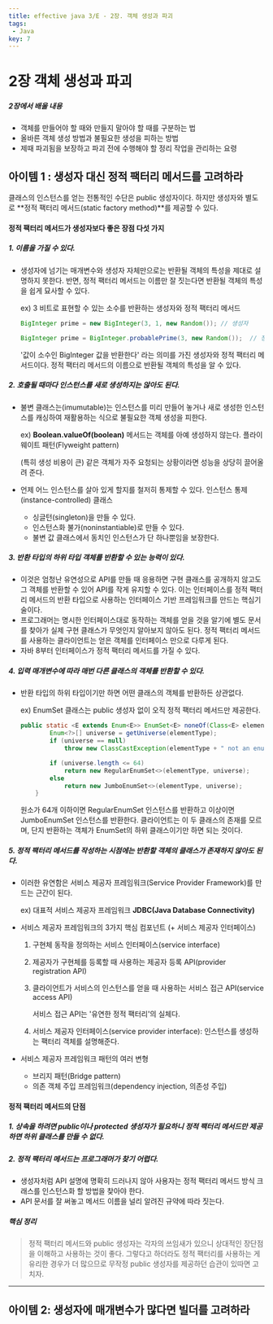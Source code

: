 ```yaml
---
title: effective java 3/E - 2장. 객체 생성과 파괴
tags: 
 - Java
key: 7
---
```


# 2장 객체 생성과 파괴

##### 2장에서 배울 내용

* 객체를 만들어야 할 때와 만들지 말아야 할 때를 구분하는 법
* 올바른 객체 생성 방법과 불필요한 생성을 피하는 방법
* 제때 파괴됨을 보장하고 파괴 전에 수행해야 할 정리 작업을 관리하는 요령



## 아이템 1 : 생성자 대신 정적 팩터리 메서드를 고려하라

 클래스의 인스턴스를 얻는 전통적인 수단은 public 생성자이다. 하지만 생성자와 별도로 **정적 팩터리 메서드(static factory method)**를 제공할 수 있다.



#### 정적 팩터리 메서드가 생성자보다 좋은 장점 다섯 가지

##### 1. 이름을 가질 수 있다.

* 생성자에 넘기는 매개변수와 생성자 자체만으로는 반환될 객체의 특성을 제대로 설명하지 못한다. 반면, 정적 팩터리 메서드는 이름만 잘 짓는다면 반환될 객체의 특성을 쉽게 묘사할 수 있다.

  ex) 3 비트로 표현할 수 있는 소수를 반환하는 생성자와 정적 팩터리 메서드

  ~~~java
  BigInteger prime = new BigInteger(3, 1, new Random()); // 생성자
  
  BigInteger prime = BigInteger.probablePrime(3, new Random());  // 정적 팩터리 메서드
  ~~~

  '값이 소수인 BigInteger 값을 반환한다' 라는 의미를 가진 생성자와 정적 팩터리 메서드이다. 정적 팩터리 메서드의 이름으로 반환될 객체의 특성을 알 수 있다.

##### 2. 호출될 때마다 인스턴스를 새로 생성하지는 않아도 된다.

* 불변 클래스는(imumutable)는 인스턴스를 미리 만들어 놓거나 새로 생성한 인스턴스를 캐싱하여 재활용하는 식으로 불필요한 객체 생성을 피한다.

  ex) **Boolean.valueOf(boolean)** 메서드는 객체를 아예 생성하지 않는다. 
        플라이 웨이트 패턴(Flyweight pattern)

  (특히 생성 비용이 큰) 같은 객체가  자주 요청되는 상황이라면 성능을 상당히 끌어올려 준다.

* 언제 어느 인스턴스를 살아 있게 할지를 철저히 통제할 수 있다. 인스턴스 통제(instance-controlled) 클래스

  * 싱글턴(singleton)을 만들 수 있다.
  * 인스턴스화 불가(noninstantiable)로 만들 수 있다.
  * 불변 값 클래스에서 동치인 인스턴스가 단 하나뿐임을 보장한다.

##### 3. 반환 타입의 하위 타입 객체를 반환할 수 있는 능력이 있다.

* 이것은 엄청난 유연성으로 API를 만들 때 응용하면 구현 클래스를 공개하지 않고도 그 객체를 반환할 수 있어 API를 작게 유지할 수 있다. 이는 인터페이스를 정적 팩터리 메서드의 반환 타입으로 사용하는 인터페이스 기반 프레임워크를 만드는 핵심기술이다.
* 프로그래머는 명시한 인터페이스대로 동작하는 객체를 얻을 것을 알기에 별도 문서를 찾아가 실제 구현 클래스가 무엇인지 알아보지 않아도 된다. 정적 팩터리 메서드를 사용하는 클라이언트는 얻은 객체를 인터페이스 만으로 다루게 된다.
* 자바 8부터 인터페이스가 정적 팩터리 메서드를 가질 수 있다.

##### 4. 입력 매개변수에 따라 매번 다른 클래스의 객체를 반환할 수 있다.

* 반환 타입의 하위 타입이기만 하면 어떤 클래스의 객체를 반환하든 상관없다. 

  ex) EnumSet 클래스는 public 생성자 없이 오직 정적 팩터리 메서드만 제공한다.

  ~~~java
  public static <E extends Enum<E>> EnumSet<E> noneOf(Class<E> elementType) {
          Enum<?>[] universe = getUniverse(elementType);
          if (universe == null)
              throw new ClassCastException(elementType + " not an enum");
  
          if (universe.length <= 64)
              return new RegularEnumSet<>(elementType, universe);
          else
              return new JumboEnumSet<>(elementType, universe);
      }
  ~~~

  원소가 64개 이하이면 RegularEnumSet 인스턴스를 반환하고 이상이면 JumboEnumSet 인스턴스를 반환한다. 클라이언트는 이 두 클래스의 존재를 모르며,  단지 반환하는 객체가 EnumSet의 하위 클래스이기만 하면 되는 것이다.

##### 5. 정적 팩터리 메서드를 작성하는 시점에는 반환할 객체의 클래스가 존재하지 않아도 된다.

* 이러한 유연함은 서비스 제공자 프레임워크(Service Provider Framework)를 만드는 근간이 된다. 

  ex) 대표적 서비스 제공자 프레임워크 **JDBC(Java Database Connectivity)**

* 서비스 제공자 프레임워크의 3가지 핵심 컴포넌트 (+ 서비스 제공자 인터페이스)

  1. 구현체 동작을 정의하는 서비스 인터페이스(service interface)

  2. 제공자가 구현체를 등록할 때 사용하는 제공자 등록 API(provider registration API)

  3. 클라이언트가 서비스의 인스턴스를 얻을 때 사용하는 서비스 접근 API(service access API)

     서비스 접근 API는 '유연한 정적 팩터리'의 실체다.

  4. 서비스 제공자 인터페이스(service provider interface): 인스턴스를 생성하는 팩터리 객체를 설명해준다.

* 서비스 제공자 프레임워크 패턴의 여러 변형

  * 브리지 패턴(Bridge pattern)
  * 의존 객체 주입 프레임워크(dependency injection, 의존성 주입)



#### 정적 팩터리 메서드의 단점

##### 1. 상속을 하려면 public이나 protected 생성자가 필요하니 정적 팩터리 메서드만 제공하면 하위 클래스를 만들 수 없다.

##### 2. 정적 팩터리 메서드는 프로그래머가 찾기 어렵다.

* 생성자처럼 API 설명에 명확히 드러나지 않아 사용자는 정적 팩터리 메서드 방식 크래스를 인스턴스화 할 방법을 찾아야 한다. 
* API 문서를 잘 써놓고 메서드 이름을 널리 알려진 규약에 따라 짓는다.



##### 핵심 정리

>정적 팩터리 메서드와 public 생성자는 각자의 쓰임새가 있으니 상대적인 장단점을 이해하고 사용하는 것이 좋다. 그렇다고 하더라도 정적 팩터리를 사용하는 게 유리한 경우가 더 많으므로 무작정 public 생성자를 제공하던 습관이 있따면 고치자.



___



## 아이템 2:  생성자에 매개변수가 많다면 빌더를 고려하라
